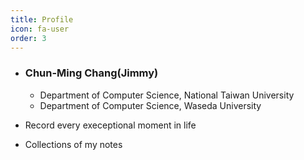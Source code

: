 ```yaml
---
title: Profile
icon: fa-user
order: 3
---
```


- ### Chun-Ming Chang(Jimmy)
	- Department of Computer Science, National Taiwan University
	- Department of Computer Science, Waseda University

- Record every execeptional moment in life
- Collections of my notes
